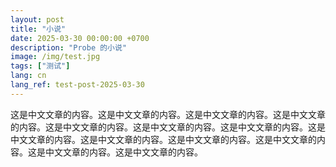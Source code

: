```yaml
---
layout: post
title: "小说"
date: 2025-03-30 00:00:00 +0700
description: "Probe 的小说"
image: /img/test.jpg
tags: ["测试"]
lang: cn
lang_ref: test-post-2025-03-30
---
```


这是中文文章的内容。这是中文文章的内容。这是中文文章的内容。这是中文文章的内容。这是中文文章的内容。这是中文文章的内容。这是中文文章的内容。这是中文文章的内容。这是中文文章的内容。这是中文文章的内容。这是中文文章的内容。这是中文文章的内容。这是中文文章的内容。

<!-- 更多内容 -->
